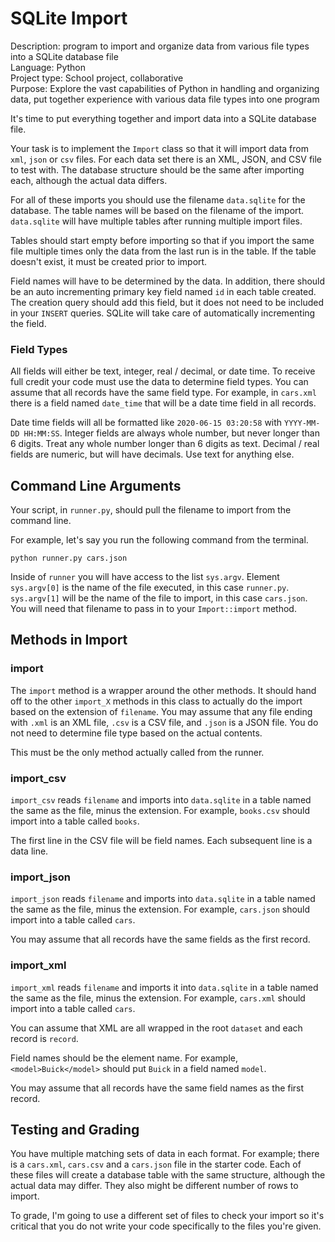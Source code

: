 # SQLite Import
Description: program to import and organize data from various file types into a SQLite database file<br>
Language: Python<br>
Project type: School project, collaborative<br>
Purpose: Explore the vast capabilities of Python in handling and organizing data, put together experience with various data file types into one program<br>

It's time to put everything together and import data into a SQLite database file.

Your task is to implement the `Import` class so that it will import data from `xml`, `json` or `csv` files. For each data set there is an XML, JSON, and CSV file to test with. The database structure should be the same after importing each, although the actual data differs. 

For all of these imports you should use the filename `data.sqlite` for the database. The table names will be based on the filename of the import. `data.sqlite` will have multiple tables after running multiple import files. 

Tables should start empty before importing so that if you import the same file multiple times only the data from the last run is in the table. If the table doesn't exist, it must be created prior to import. 

Field names will have to be determined by the data. In addition, there should be an auto incrementing primary key field named `id` in each table created. The creation query should add this field, but it does not need to be included in your `INSERT` queries. SQLite will take care of automatically incrementing the field. 

### Field Types
All fields will either be text, integer, real / decimal, or date time. To receive full credit your code must use the data to determine field types. You can assume that all records have the same field type. For example, in `cars.xml` there is a field named `date_time` that will be a date time field in all records.

Date time fields will all be formatted like `2020-06-15 03:20:58` with `YYYY-MM-DD HH:MM:SS`. Integer fields are always whole number, but never longer than 6 digits. Treat any whole number longer than 6 digits as text. Decimal / real fields are numeric, but will have decimals. Use text for anything else. 

## Command Line Arguments
Your script, in `runner.py`, should pull the filename to import from the command line. 

For example, let's say you run the following command from the terminal.

```
python runner.py cars.json
```

Inside of `runner` you will have access to the list `sys.argv`. Element `sys.argv[0]` is the name of the file executed, in this case `runner.py`. `sys.argv[1]` will be the name of the file to import, in this case `cars.json`. You will need that filename to pass in to your `Import::import` method.

## Methods in Import

### import
The `import` method is a wrapper around the other methods. It should hand off to the other `import_X` methods in this class to actually do the import based on the extension of `filename`. You may assume that any file ending with `.xml` is an XML file, `.csv` is a CSV file, and `.json` is a JSON file. You do not need to determine file type based on the actual contents. 

This must be the only method actually called from the runner. 

### import_csv
`import_csv` reads `filename` and imports into `data.sqlite` in a table named the same as the file, minus the extension. For example, `books.csv` should import into a table called `books`.

The first line in the CSV file will be field names. Each subsequent line is a data line.

### import_json
`import_json` reads `filename` and imports into `data.sqlite` in a table named the same as the file, minus the extension. For example, `cars.json` should import into a table called `cars`. 

You may assume that all records have the same fields as the first record. 

### import_xml
`import_xml` reads `filename` and imports it into `data.sqlite` in a table named the same as the file, minus the extension. For example, `cars.xml` should import into a table called `cars`. 

You can assume that XML are all wrapped in the root `dataset` and each record is `record`. 

Field names should be the element name. For example, `<model>Buick</model>` should put `Buick` in a field named `model`.

You may assume that all records have the same field names as the first record. 

## Testing and Grading
You have multiple matching sets of data in each format. For example; there is a `cars.xml`, `cars.csv` and a `cars.json` file in the starter code. Each of these files will create a database table with the same structure, although the actual data may differ. They also might be different number of rows to import. 

To grade, I'm going to use a different set of files to check your import so it's critical that you do not write  your code specifically to the files you're given. 
